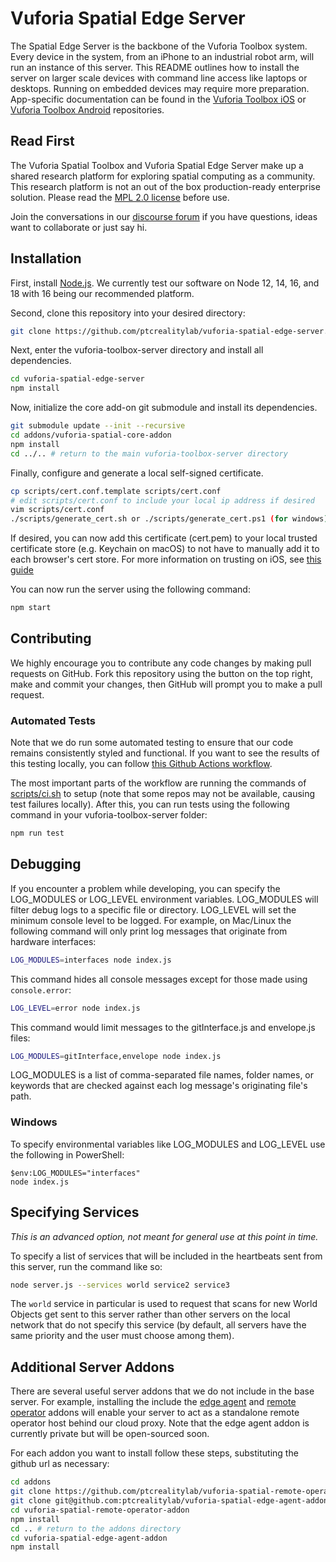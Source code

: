 # Vuforia Spatial Edge Server

The Spatial Edge Server is the backbone of the Vuforia Toolbox system. Every
device in the system, from an iPhone to an industrial robot arm, will run an
instance of this server. This README outlines how to install the server on
larger scale devices with command line access like laptops or desktops. Running
on embedded devices may require more preparation. App-specific documentation
can be found in the [Vuforia Toolbox
iOS](https://github.com/ptcrealitylab/vuforia-toolbox-ios) or [Vuforia Toolbox
Android](https://github.com/ptcrealitylab/vuforia-toolbox-android)
repositories.

## Read First
The Vuforia Spatial Toolbox and Vuforia Spatial Edge Server make up a shared research platform for exploring spatial computing as a community. This research platform is not an out of the box production-ready enterprise solution. Please read the [MPL 2.0 license](LICENSE) before use.

Join the conversations in our [discourse forum](https://forum.spatialtoolbox.vuforia.com) if you have questions, ideas want to collaborate or just say hi.


## Installation

First, install [Node.js](https://nodejs.org/en/). We currently test our
software on Node 12, 14, 16, and 18 with 16 being our recommended platform.

Second, clone this repository into your desired directory:

```bash
git clone https://github.com/ptcrealitylab/vuforia-spatial-edge-server.git
```

Next, enter the vuforia-toolbox-server directory and install all dependencies.

```bash
cd vuforia-spatial-edge-server
npm install
```

Now, initialize the core add-on git submodule and install its dependencies.

```bash
git submodule update --init --recursive
cd addons/vuforia-spatial-core-addon
npm install
cd ../.. # return to the main vuforia-toolbox-server directory
```

Finally, configure and generate a local self-signed certificate.

```bash
cp scripts/cert.conf.template scripts/cert.conf
# edit scripts/cert.conf to include your local ip address if desired
vim scripts/cert.conf
./scripts/generate_cert.sh or ./scripts/generate_cert.ps1 (for windows)
```

If desired, you can now add this certificate (cert.pem) to your local trusted
certificate store (e.g. Keychain on macOS) to not have to manually add it to
each browser's cert store. For more information on trusting on iOS, see [this
guide](./docs/ios-cert-install.md)

You can now run the server using the following command:

```bash
npm start
```

## Contributing

We highly encourage you to contribute any code changes by making pull requests
on GitHub. Fork this repository using the button on the top right, make and
commit your changes, then GitHub will prompt you to make a pull request.

### Automated Tests

Note that we do run some automated testing to ensure that our code remains
consistently styled and functional. If you want to see the results of this
testing locally, you can follow
[this Github Actions workflow](https://github.com/ptcrealitylab/vuforia-spatial-edge-server/blob/master/.github/workflows/nodejs.yml).

The most important parts of the workflow are running the commands of
[scripts/ci.sh](https://github.com/ptcrealitylab/vuforia-spatial-edge-server/blob/master/scripts/ci.sh)
to setup (note that some repos may not be available, causing test failures
locally). After this, you can run tests using the following command in your
vuforia-toolbox-server folder:

```bash
npm run test
```

## Debugging

If you encounter a problem while developing, you can specify the LOG_MODULES or
LOG_LEVEL environment variables. LOG_MODULES will filter debug logs to a
specific file or directory. LOG_LEVEL will set the minimum console level to be
logged. For example, on Mac/Linux the following command will only print log
messages that originate from hardware interfaces:

```bash
LOG_MODULES=interfaces node index.js
```

This command hides all console messages except for those made using `console.error`:

```bash
LOG_LEVEL=error node index.js
```

This command would limit messages to the gitInterface.js and envelope.js files:

```bash
LOG_MODULES=gitInterface,envelope node index.js
```

LOG_MODULES is a list of comma-separated file names, folder names, or keywords
that are checked against each log message's originating file's path.

### Windows

To specify environmental variables like LOG_MODULES and LOG_LEVEL use the
following in PowerShell:

```
$env:LOG_MODULES="interfaces"
node index.js
```

## Specifying Services

*This is an advanced option, not meant for general use at this point in time.*

To specify a list of services that will be included in the heartbeats sent from
this server, run the command like so:

```bash
node server.js --services world service2 service3
```

The `world` service in particular is used to request that scans for new World
Objects get sent to this server rather than other servers on the local
network that do not specify this service (by default, all servers have the same
priority and the user must choose among them).

## Additional Server Addons
There are several useful server addons that we do not include in the base
server. For example, installing the include the [edge
agent](https://github.com/ptcrealitylab/vuforia-spatial-edge-agent-addon) and
[remote
operator](https://github.com/ptcrealitylab/vuforia-spatial-remote-operator-addon/)
addons will enable your server to act as a standalone remote operator host
behind our cloud proxy. Note that the edge agent addon is currently private but
will be open-sourced soon.

For each addon you want to install follow these steps, substituting the github
url as necessary:
```bash
cd addons
git clone https://github.com/ptcrealitylab/vuforia-spatial-remote-operator-addon
git clone git@github.com:ptcrealitylab/vuforia-spatial-edge-agent-addon
cd vuforia-spatial-remote-operator-addon
npm install
cd .. # return to the addons directory
cd vuforia-spatial-edge-agent-addon
npm install
```

